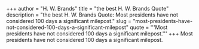 +++
author = "H. W. Brands"
title = "the best H. W. Brands Quote"
description = "the best H. W. Brands Quote: Most presidents have not considered 100 days a significant milepost."
slug = "most-presidents-have-not-considered-100-days-a-significant-milepost"
quote = '''Most presidents have not considered 100 days a significant milepost.'''
+++
Most presidents have not considered 100 days a significant milepost.
